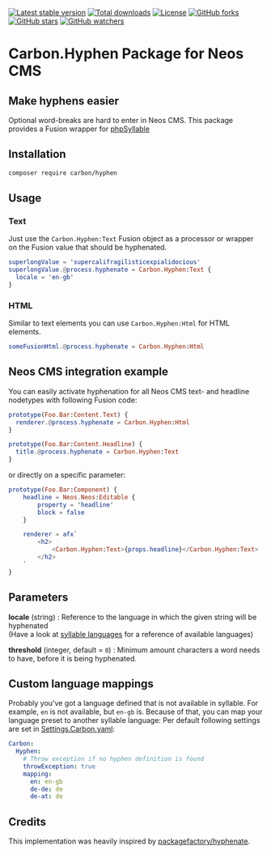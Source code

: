 [![Latest stable version]][packagist] [![Total downloads]][packagist] [![License]][packagist] [![GitHub forks]][fork] [![GitHub stars]][stargazers] [![GitHub watchers]][subscription]

# Carbon.Hyphen Package for Neos CMS

## Make hyphens easier

Optional word-breaks are hard to enter in Neos CMS. This package provides a Fusion wrapper for [phpSyllable]

## Installation

```bash
composer require carbon/hyphen
```

## Usage

### Text

Just use the `Carbon.Hyphen:Text` Fusion object as a processor or wrapper on the Fusion value that should be hyphenated.

```elm
superlongValue = 'supercalifragilisticexpialidocious'
superlongValue.@process.hyphenate = Carbon.Hyphen:Text {
  locale = 'en-gb'
}
```

### HTML

Similar to text elements you can use `Carbon.Hyphen:Html` for HTML elements.

```elm
someFusionHtml.@process.hyphenate = Carbon.Hyphen:Html
```

## Neos CMS integration example

You can easily activate hyphenation for all Neos CMS text- and headline nodetypes with following Fusion code:

```elm
prototype(Foo.Bar:Content.Text) {
  renderer.@process.hyphenate = Carbon.Hyphen:Html
}

prototype(Foo.Bar:Content.Headline) {
  title.@process.hyphenate = Carbon.Hyphen:Text
}
```

or directly on a specific parameter:

```elm
prototype(Foo.Bar:Component) {
    headline = Neos.Neos:Editable {
        property = 'headline'
        block = false
    }

    renderer = afx`
        <h2>
            <Carbon.Hyphen:Text>{props.headline}</Carbon.Hyphen:Text>
        </h2>
    `
}
```

## Parameters

**locale** (string) : Reference to the language in which the given string will be hyphenated  
(Have a look at [syllable languages] for a reference of available languages)

**threshold** (integer, default = `0`) : Minimum amount characters a word needs to have, before it is being hyphenated.

## Custom language mappings

Probably you've got a language defined that is not available in syllable. For example, `en` is not available, but `en-gb` is. Because of that, you can map your language preset to another syllable language: Per default following settings are set in [Settings.Carbon.yaml]:

```yaml
Carbon:
  Hyphen:
    # Throw exception if no hyphen definition is found
    throwException: true
    mapping:
      en: en-gb
      de-de: de
      de-at: de
```

## Credits

This implementation was heavily inspired by [packagefactory/hyphenate].

[packagist]: https://packagist.org/packages/carbon/hyphen
[latest stable version]: https://poser.pugx.org/carbon/hyphen/v/stable
[total downloads]: https://poser.pugx.org/carbon/hyphen/downloads
[license]: https://poser.pugx.org/carbon/hyphen/license
[github forks]: https://img.shields.io/github/forks/CarbonPackages/Carbon.Hyphen.svg?style=social&label=Fork
[github stars]: https://img.shields.io/github/stars/CarbonPackages/Carbon.Hyphen.svg?style=social&label=Stars
[github watchers]: https://img.shields.io/github/watchers/CarbonPackages/Carbon.Hyphen.svg?style=social&label=Watch
[fork]: https://github.com/CarbonPackages/Carbon.Hyphen/fork
[stargazers]: https://github.com/CarbonPackages/Carbon.Hyphen/stargazers
[subscription]: https://github.com/CarbonPackages/Carbon.Hyphen/subscription
[phpsyllable]: https://github.com/vanderlee/phpSyllable
[syllable languages]: https://github.com/vanderlee/phpSyllable/tree/master/languages
[settings.carbon.yaml]: Configuration/Settings.Carbon.yaml
[packagefactory/hyphenate]: https://github.com/PackageFactory/hyphenate
